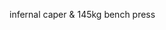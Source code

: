 infernal caper & 145kg bench press

<!---
dr-turhard/dr-turhard is a ✨ special ✨ repository because its `README.md` (this file) appears on your GitHub profile.
You can click the Preview link to take a look at your changes.
--->
